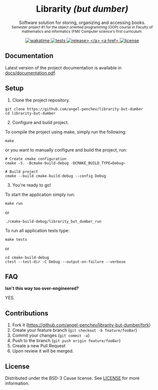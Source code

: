 <div>
  <h1 align="center">
    Librarity <i>(but dumber)</i>
  </h1>
  <p align="center">
    Software solution for storing, organizing and accessing books.<br />
    <sub>Semester project #1 for the object oriented programming (OOP) course in Faculty of mathematics and informatics (FMI) Computer science's first curriculum.</sub>
  </p>
</div>

<div align="center">
  <a href="https://wakatime.com/@angel_penchev/projects/pztbnlucqg?start=2022-05-02&end=2022-05-15">
    <img src="https://wakatime.com/badge/user/0358f049-a6ea-4f46-9958-af19c371dc19/project/8b12fe87-07d6-4e37-a569-9a7811f6539e.svg?style=flat-square" alt="wakatime" />
  </a>
  <a href="https://github.com/angel-penchev/librarity-but-dumber/actions/workflows/test.yml">
    <img src="https://img.shields.io/github/workflow/status/angel-penchev/librarity-but-dumber/Test?label=tests&style=flat-square" alt="tests">
  </a>
  <a href="https://github.com/angel-penchev/librarity-but-dumber/releases">
    <img src="https://img.shields.io/github/v/release/angel-penchev/librarity-but-dumber?style=flat-square"alt="release>
  </a>
  <a href="LICENSE">
      <img src="https://img.shields.io/github/license/angel-penchev/librarity-but-dumber?style=flat-square" alt="license" />
  </a>
</div>


## Documentation
Latest version of the project documentation is available in [docs/documentation.pdf](docs/documentation.pdf).


## Setup
1. Clone the project repository.
```
git clone https://github.com/angel-penchev/librarity-but-dumber
cd librarity-but-dumber
```

2. Configure and build project.

To compile the project using make, simply run the following:
```
make
```

or you want to manually configure and build the project, run:
```
# Create cmake configuration
cmake -S. -Bcmake-build-debug -DCMAKE_BUILD_TYPE=Debug~

# Build project
cmake --build cmake-build-debug --config Debug
```

3. You're ready to go!

To start the application simply run:
```
make run
```
or
```
./cmake-build-debug/librarity_but_dumber_run
```

To run all application tests type:
```
make tests
```
or
```
cd cmake-build-debug
ctest --test-dir -C Debug --output-on-failure --verbose
```


## FAQ

**Isn't this way too over-engineered?**

YES.


## Contributions
1. Fork it (<https://github.com/angel-penchev/librarity-but-dumber/fork>)
2. Create your feature branch (`git checkout -b feature/fooBar`)
3. Commit your changes (`git commit -a`)
4. Push to the branch (`git push origin feature/fooBar`)
5. Create a new Pull Request
6. Upon review it will be merged.


## License
Distributed under the BSD-3 Cause license. See [LICENSE](LICENSE) for more information.

